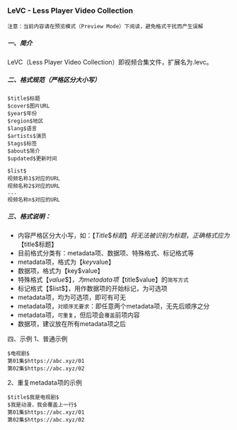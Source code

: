 ### LeVC - Less Player Video Collection

`注意：当前内容请在预览模式（Preview Mode）下阅读，避免格式干扰而产生误解`

##### 一、简介
LeVC（Less Player Video Collection）即视频合集文件，扩展名为.levc。  

##### 二、格式规范（严格区分大小写）
```text
$title$标题
$cover$图片URL
$year$年份
$region$地区
$lang$语言
$artists$演员
$tags$标签
$about$简介
$updated$更新时间
  
$list$
视频名称1$对应的URL
视频名称2$对应的URL
...
视频名称n$对应的URL
```

##### 三、格式说明：
* 内容严格区分大小写，如：【$Title\$标题】将无法被识别为标题，正确格式应为【$title\$标题】
* 目前格式分类有：metadata项、数据项、特殊格式、标记格式等
* metadata项，格式为【$key$value】
* 数据项，格式为【key$value】
* 特殊格式【$value\$】，为 metadata项【$title$value】的`简写方式`
* 标记格式【$list\$】，用作数据项的开始标记，为可选项
* metadata项，均为可选项，即可有可无
* metadata项，`对顺序无要求`：即任意两个metadata项，无先后顺序之分
* metadata项，`可重复`，但后项会`覆盖`前项内容
* 数据项，建议放在所有metadata项之后

四、示例
1、普通示例
```text
$电视剧$
第01集$https://abc.xyz/01
第02集$https://abc.xyz/02
```

2、重复metadata项的示例
```text
$title$我是电视剧$
$我是动漫，我会覆盖上一行$
第01集$https://abc.xyz/01
第02集$https://abc.xyz/02
```